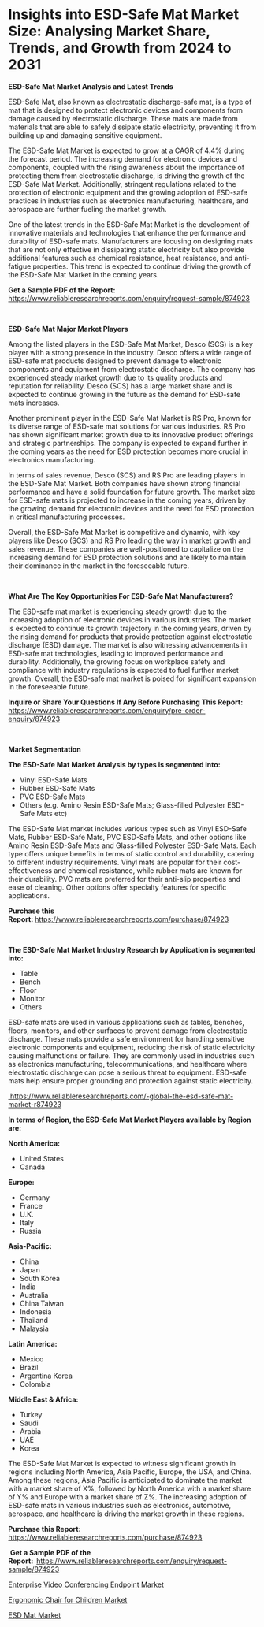 <p><h1>Insights into ESD-Safe Mat Market Size: Analysing Market Share, Trends, and Growth from 2024 to 2031</h1></p><p><strong>ESD-Safe Mat Market Analysis and Latest Trends</strong></p>
<p><p>ESD-Safe Mat, also known as electrostatic discharge-safe mat, is a type of mat that is designed to protect electronic devices and components from damage caused by electrostatic discharge. These mats are made from materials that are able to safely dissipate static electricity, preventing it from building up and damaging sensitive equipment.</p><p>The ESD-Safe Mat Market is expected to grow at a CAGR of 4.4% during the forecast period. The increasing demand for electronic devices and components, coupled with the rising awareness about the importance of protecting them from electrostatic discharge, is driving the growth of the ESD-Safe Mat Market. Additionally, stringent regulations related to the protection of electronic equipment and the growing adoption of ESD-safe practices in industries such as electronics manufacturing, healthcare, and aerospace are further fueling the market growth.</p><p>One of the latest trends in the ESD-Safe Mat Market is the development of innovative materials and technologies that enhance the performance and durability of ESD-safe mats. Manufacturers are focusing on designing mats that are not only effective in dissipating static electricity but also provide additional features such as chemical resistance, heat resistance, and anti-fatigue properties. This trend is expected to continue driving the growth of the ESD-Safe Mat Market in the coming years.</p></p>
<p><strong>Get a Sample PDF of the Report:&nbsp;</strong> <a href="https://www.reliableresearchreports.com/enquiry/request-sample/874923">https://www.reliableresearchreports.com/enquiry/request-sample/874923</a></p>
<p>&nbsp;</p>
<p><strong>ESD-Safe Mat Major Market Players</strong></p>
<p><p>Among the listed players in the ESD-Safe Mat Market, Desco (SCS) is a key player with a strong presence in the industry. Desco offers a wide range of ESD-safe mat products designed to prevent damage to electronic components and equipment from electrostatic discharge. The company has experienced steady market growth due to its quality products and reputation for reliability. Desco (SCS) has a large market share and is expected to continue growing in the future as the demand for ESD-safe mats increases.</p><p>Another prominent player in the ESD-Safe Mat Market is RS Pro, known for its diverse range of ESD-safe mat solutions for various industries. RS Pro has shown significant market growth due to its innovative product offerings and strategic partnerships. The company is expected to expand further in the coming years as the need for ESD protection becomes more crucial in electronics manufacturing.</p><p>In terms of sales revenue, Desco (SCS) and RS Pro are leading players in the ESD-Safe Mat Market. Both companies have shown strong financial performance and have a solid foundation for future growth. The market size for ESD-safe mats is projected to increase in the coming years, driven by the growing demand for electronic devices and the need for ESD protection in critical manufacturing processes.</p><p>Overall, the ESD-Safe Mat Market is competitive and dynamic, with key players like Desco (SCS) and RS Pro leading the way in market growth and sales revenue. These companies are well-positioned to capitalize on the increasing demand for ESD protection solutions and are likely to maintain their dominance in the market in the foreseeable future.</p></p>
<p>&nbsp;</p>
<p><strong>What Are The Key Opportunities For ESD-Safe Mat Manufacturers?</strong></p>
<p><p>The ESD-safe mat market is experiencing steady growth due to the increasing adoption of electronic devices in various industries. The market is expected to continue its growth trajectory in the coming years, driven by the rising demand for products that provide protection against electrostatic discharge (ESD) damage. The market is also witnessing advancements in ESD-safe mat technologies, leading to improved performance and durability. Additionally, the growing focus on workplace safety and compliance with industry regulations is expected to fuel further market growth. Overall, the ESD-safe mat market is poised for significant expansion in the foreseeable future.</p></p>
<p><strong>Inquire or Share Your Questions If Any Before Purchasing This Report:</strong> <a href="https://www.reliableresearchreports.com/enquiry/pre-order-enquiry/874923">https://www.reliableresearchreports.com/enquiry/pre-order-enquiry/874923</a></p>
<p>&nbsp;</p>
<p><strong>Market Segmentation</strong></p>
<p><strong>The ESD-Safe Mat Market Analysis by types is segmented into:</strong></p>
<p><ul><li>Vinyl ESD-Safe Mats</li><li>Rubber ESD-Safe Mats</li><li>PVC ESD-Safe Mats</li><li>Others (e.g. Amino Resin ESD-Safe Mats; Glass-filled Polyester ESD-Safe Mats etc)</li></ul></p>
<p><p>The ESD-Safe Mat market includes various types such as Vinyl ESD-Safe Mats, Rubber ESD-Safe Mats, PVC ESD-Safe Mats, and other options like Amino Resin ESD-Safe Mats and Glass-filled Polyester ESD-Safe Mats. Each type offers unique benefits in terms of static control and durability, catering to different industry requirements. Vinyl mats are popular for their cost-effectiveness and chemical resistance, while rubber mats are known for their durability. PVC mats are preferred for their anti-slip properties and ease of cleaning. Other options offer specialty features for specific applications.</p></p>
<p><strong>Purchase this Report:&nbsp;</strong><a href="https://www.reliableresearchreports.com/purchase/874923">https://www.reliableresearchreports.com/purchase/874923</a></p>
<p>&nbsp;</p>
<p><strong>The ESD-Safe Mat Market Industry Research by Application is segmented into:</strong></p>
<p><ul><li>Table</li><li>Bench</li><li>Floor</li><li>Monitor</li><li>Others</li></ul></p>
<p><p>ESD-safe mats are used in various applications such as tables, benches, floors, monitors, and other surfaces to prevent damage from electrostatic discharge. These mats provide a safe environment for handling sensitive electronic components and equipment, reducing the risk of static electricity causing malfunctions or failure. They are commonly used in industries such as electronics manufacturing, telecommunications, and healthcare where electrostatic discharge can pose a serious threat to equipment. ESD-safe mats help ensure proper grounding and protection against static electricity.</p></p>
<p><a href="https://www.reliableresearchreports.com/-global-the-esd-safe-mat-market-r874923">&nbsp;https://www.reliableresearchreports.com/-global-the-esd-safe-mat-market-r874923</a></p>
<p><strong>In terms of Region, the ESD-Safe Mat Market Players available by Region are:</strong></p>
<p>
    <p> <strong> North America: </strong>
        <ul>
            <li>United States</li>
            <li>Canada</li>
        </ul>
        </p> 
    <p> <strong> Europe: </strong>
        <ul>
            <li>Germany</li>
            <li>France</li>
            <li>U.K.</li>
            <li>Italy</li>
            <li>Russia</li>
        </ul>
        </p> 
    <p> <strong> Asia-Pacific: </strong>
        <ul>
            <li>China</li>
            <li>Japan</li>
            <li>South Korea</li>
            <li>India</li>
            <li>Australia</li>
            <li>China Taiwan</li>
            <li>Indonesia</li>
            <li>Thailand</li>
            <li>Malaysia</li>
        </ul>
        </p> 
    <p> <strong> Latin America: </strong>
        <ul>
            <li>Mexico</li>
            <li>Brazil</li>
            <li>Argentina Korea</li>
            <li>Colombia</li>
        </ul>
        </p> 
    <p> <strong> Middle East & Africa: </strong>
        <ul>
            <li>Turkey</li>
            <li>Saudi</li>
            <li>Arabia</li>
            <li>UAE</li>
            <li>Korea</li>
        </ul>
    </p>
    </p>
<p><p>The ESD-Safe Mat Market is expected to witness significant growth in regions including North America, Asia Pacific, Europe, the USA, and China. Among these regions, Asia Pacific is anticipated to dominate the market with a market share of X%, followed by North America with a market share of Y% and Europe with a market share of Z%. The increasing adoption of ESD-safe mats in various industries such as electronics, automotive, aerospace, and healthcare is driving the market growth in these regions.</p></p>
<p><strong>Purchase this Report: </strong><a href="https://www.reliableresearchreports.com/purchase/874923">https://www.reliableresearchreports.com/purchase/874923</a></p>
<p>&nbsp;<strong>Get a Sample PDF of the Report:&nbsp;&nbsp;</strong><a href="https://www.reliableresearchreports.com/enquiry/request-sample/874923">https://www.reliableresearchreports.com/enquiry/request-sample/874923</a></p>
<p><strong></strong></p>
<p><p><a href="https://github.com/EunaWiegad2023/Market-Research-Report-List-1/blob/main/enterprise-video-conferencing-endpoint-market.md">Enterprise Video Conferencing Endpoint Market</a></p><p><a href="https://github.com/gracielawharr/Market-Research-Report-List-1/blob/main/ergonomic-chair-for-children-market.md">Ergonomic Chair for Children Market</a></p><p><a href="https://github.com/JennyferFeil2023/Market-Research-Report-List-1/blob/main/esd-mat-market.md">ESD Mat Market</a></p></p>